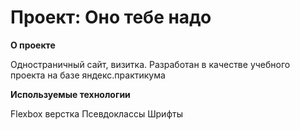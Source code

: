 # Проект: Оно тебе надо

**О проекте**

Одностраничный сайт, визитка. Разработан в качестве учебного проекта на базе яндекс.практикума

**Используемые технологии**

Flexbox верстка
Псевдоклассы
Шрифты
